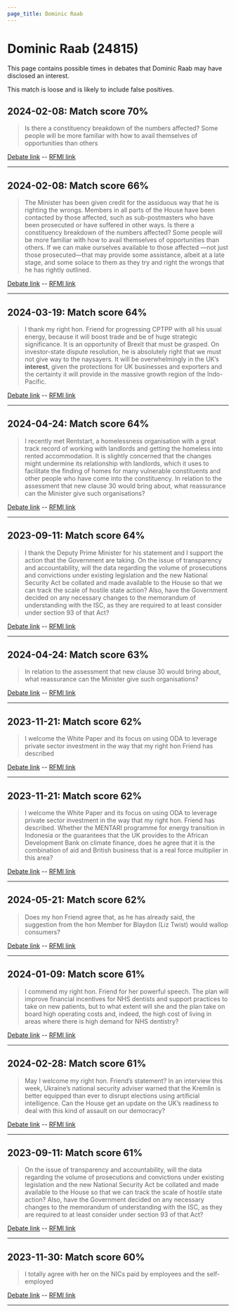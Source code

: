 ```yaml
---
page_title: Dominic Raab
---
```


# Dominic Raab  (24815)

This page contains possible times in debates that Dominic Raab may have disclosed an interest.

This match is loose and is likely to include false positives. 



## 2024-02-08: Match score 70%

>Is there a constituency breakdown of the numbers affected? Some people will be more familiar with how to avail themselves of opportunities than others

[Debate link](https://www.theyworkforyou.com/debates/?id=2024-02-08b.429.0)  --  [RFMI link](https://www.theyworkforyou.com/mp/24815/register)


---



## 2024-02-08: Match score 66%

>The Minister has been given credit for the assiduous way that he is righting the wrongs. Members in all parts of the House have been contacted by those affected, such as sub-postmasters who have been prosecuted or have suffered in other ways. Is there a constituency breakdown of the numbers affected? Some people will be more familiar with how to avail themselves of opportunities than others. If we can make ourselves available to those affected —not just those prosecuted—that may provide some assistance, albeit at a late stage, and some solace to them as they try and right the wrongs that he has rightly outlined.

[Debate link](https://www.theyworkforyou.com/debates/?id=2024-02-08b.429.0)  --  [RFMI link](https://www.theyworkforyou.com/mp/24815/register)


---



## 2024-03-19: Match score 64%

>I thank my right hon. Friend for progressing CPTPP with all his usual energy, because it will boost trade and be of huge strategic significance. It is an opportunity of Brexit that must be grasped. On investor-state dispute resolution, he is absolutely right that we must not give way to the naysayers. It will be overwhelmingly in the UK’s **interest**, given the protections for UK businesses and exporters and the certainty it will provide in the massive growth region of the Indo-Pacific.

[Debate link](https://www.theyworkforyou.com/debates/?id=2024-03-19b.877.0)  --  [RFMI link](https://www.theyworkforyou.com/mp/24815/register)


---



## 2024-04-24: Match score 64%

>I recently met Rentstart, a homelessness organisation with a great track record of working with landlords and getting the homeless into rented accommodation. It is slightly concerned that the changes might undermine its relationship with landlords, which it uses to facilitate the finding of homes for many vulnerable constituents and other people who have come into the constituency. In relation to the assessment that new clause 30 would bring about, what reassurance can the Minister give such organisations?

[Debate link](https://www.theyworkforyou.com/debates/?id=2024-04-24b.985.3)  --  [RFMI link](https://www.theyworkforyou.com/mp/24815/register)


---



## 2023-09-11: Match score 64%

>I thank the Deputy Prime Minister for his statement and I support the action that the Government are taking. On the issue of transparency and accountability, will the data regarding the volume of prosecutions and convictions under existing legislation and the new National Security Act be collated and made available to the House so that we can track the scale of hostile state action? Also, have the Government decided on any necessary changes to the memorandum of understanding with the ISC, as they are required to at least consider under section 93 of that Act?

[Debate link](https://www.theyworkforyou.com/debates/?id=2023-09-11c.672.2)  --  [RFMI link](https://www.theyworkforyou.com/mp/24815/register)


---



## 2024-04-24: Match score 63%

>In relation to the assessment that new clause 30 would bring about, what reassurance can the Minister give such organisations?

[Debate link](https://www.theyworkforyou.com/debates/?id=2024-04-24b.985.3)  --  [RFMI link](https://www.theyworkforyou.com/mp/24815/register)


---



## 2023-11-21: Match score 62%

>I welcome the White Paper and its focus on using ODA to leverage private sector investment in the way that my right hon Friend has described

[Debate link](https://www.theyworkforyou.com/debates/?id=2023-11-21a.200.0)  --  [RFMI link](https://www.theyworkforyou.com/mp/24815/register)


---



## 2023-11-21: Match score 62%

>I welcome the White Paper and its focus on using ODA to leverage private sector investment in the way that my right hon. Friend has described. Whether the MENTARI programme for energy transition in Indonesia or the guarantees that the UK provides to the African Development Bank on climate finance, does he agree that it is the combination of aid and British business that is a real force multiplier in this area?

[Debate link](https://www.theyworkforyou.com/debates/?id=2023-11-21a.200.0)  --  [RFMI link](https://www.theyworkforyou.com/mp/24815/register)


---



## 2024-05-21: Match score 62%

>Does my hon Friend agree that, as he has already said, the suggestion from the hon Member for Blaydon (Liz Twist) would wallop consumers?

[Debate link](https://www.theyworkforyou.com/debates/?id=2024-05-21a.726.6)  --  [RFMI link](https://www.theyworkforyou.com/mp/24815/register)


---



## 2024-01-09: Match score 61%

>I commend my right hon. Friend for her powerful speech. The plan will improve financial incentives for NHS dentists and support practices to take on new patients, but to what extent will she and the plan take on board high operating costs and, indeed, the high cost of living in areas where there is high demand for NHS dentistry?

[Debate link](https://www.theyworkforyou.com/debates/?id=2024-01-09b.179.1)  --  [RFMI link](https://www.theyworkforyou.com/mp/24815/register)


---



## 2024-02-28: Match score 61%

>May I welcome my right hon. Friend’s statement? In an interview this week, Ukraine’s national security adviser warned that the Kremlin is better equipped than ever to disrupt elections using artificial intelligence. Can the House get an update on the UK’s readiness to deal with this kind of assault on our democracy?

[Debate link](https://www.theyworkforyou.com/debates/?id=2024-02-28a.348.0)  --  [RFMI link](https://www.theyworkforyou.com/mp/24815/register)


---



## 2023-09-11: Match score 61%

>On the issue of transparency and accountability, will the data regarding the volume of prosecutions and convictions under existing legislation and the new National Security Act be collated and made available to the House so that we can track the scale of hostile state action? Also, have the Government decided on any necessary changes to the memorandum of understanding with the ISC, as they are required to at least consider under section 93 of that Act?

[Debate link](https://www.theyworkforyou.com/debates/?id=2023-09-11c.672.2)  --  [RFMI link](https://www.theyworkforyou.com/mp/24815/register)


---



## 2023-11-30: Match score 60%

>I totally agree with her on the NICs paid by employees and the self-employed

[Debate link](https://www.theyworkforyou.com/debates/?id=2023-11-30a.1097.0)  --  [RFMI link](https://www.theyworkforyou.com/mp/24815/register)


---


